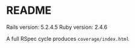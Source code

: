 # README

Rails version: 5.2.4.5
Ruby version: 2.4.6


A full RSpec cycle produces `coverage/index.html`
